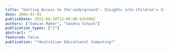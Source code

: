 ```yaml
---
title: "Getting Access to the'underground': Insights into Children's Identities Online."
date: 2004-01-01
publishDate: 2021-08-20T12:06:00.915400Z
authors: ["Damian Maher", "Sandra Schuck"]
publication_types: ["2"]
abstract: ""
featured: false
publication: "*Australian Educational Computing*"
---
```


